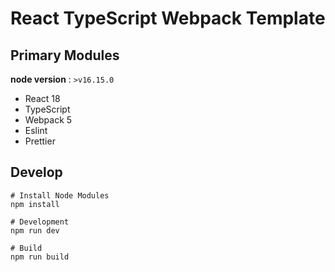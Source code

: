 # React TypeScript Webpack Template

## Primary Modules

**node version** : `>v16.15.0`

-   React 18
-   TypeScript
-   Webpack 5
-   Eslint
-   Prettier

## Develop

```shell
# Install Node Modules
npm install

# Development
npm run dev

# Build
npm run build
```
